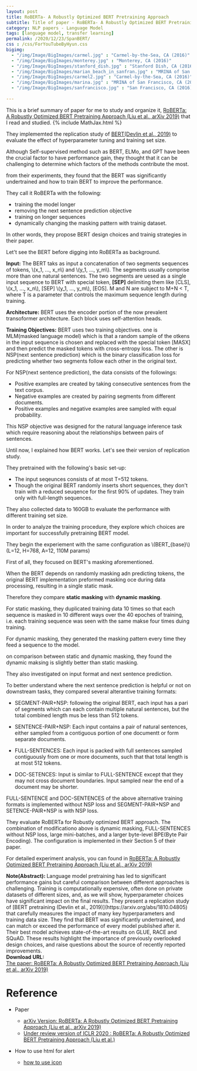 ```yaml
---
layout: post
title: RoBERTa- A Robustly Optimized BERT Pretraining Approach
subtitle: Title of paper - RoBERTa- A Robustly Optimized BERT Pretraining Approach
category: NLP papers - Language Model
tags: [language model, transfer learning]
permalink: /2020/12/23/SpanBERT/
css : /css/ForYouTubeByHyun.css
bigimg: 
  - "/img/Image/BigImages/carmel.jpg" : "Carmel-by-the-Sea, CA (2016)"
  - "/img/Image/BigImages/monterey.jpg" : "Monterey, CA (2016)"
  - "/img/Image/BigImages/stanford_dish.jpg" : "Stanford Dish, CA (2016)"
  - "/img/Image/BigImages/marian_beach_in_sanfran.jpg" : "MRINA of San Francisco, CA (2016)"
  - "/img/Image/BigImages/carmel2.jpg" : "Carmel-by-the-Sea, CA (2016)"
  - "/img/Image/BigImages/marina.jpg" : "MRINA of San Francisco, CA (2016)"
  - "/img/Image/BigImages/sanfrancisco.jpg" : "San Francisco, CA (2016)"
  
---
```


This is a brief summary of paper for me to study and organize it, [RoBERTa: A Robustly Optimized BERT Pretraining Approach (Liu et al., arXiv 2019)](https://arxiv.org/abs/1907.11692) that I read and studied. 
{% include MathJax.html %}


They implememted the replication study of [BERT(Devlin et al., 2019)](https://arxiv.org/abs/1810.04805) to evaluate the effect of hyperparameter tuning and training set size.

Although Self-supervised method such as BERT, ELMo, and GPT have been the crucial factor to have performance gain, they thought that it can be challenging to determine which factors of the methods contribute the most.

from their experiments, they found that the BERT was significantly undertrained and how to train BERT to improve the performance. 

They call it RoBERTa with the following:
  
  - training the model longer
  - removing the next sentence prediction objective
  - training on longer sequences 
  - dynamically changing the masking pattern with trainig dataset.

In other words, they propose BERT design choices and trainig strategies in their paper. 

Let't see the BERT before digging into RoBERTa as background. 

**Input:** The BERT taks as input a concatenation of two segments sequences of tokens, \\(x_1, ..., x_n\\) and \\(y_1, ..., y_m\\). The segments usually comprise more than one natural sentences. The two segments are uesed as a single input sequence to BERT with special token, **\[SEP\]** delimiting them like \[CLS\], \\(x_1, ..., x_n\\), \[SEP\] \\(y_1, ..., y_m\\), \[EOS\]. M and N are subject to M+N < T, where T is a parameter that controls the maximum sequence length during training.

**Architecture:** BERT uses the encoder portion of the now prevalent transoformer architecture. Each block uses self-attention heads. 

**Training Objectives:** BERT uses two training objectives. one is MLM(masked language model) which is that a random sample of the otkens in the input sequence is chosen and replaced with the special token \[MASX\] and then predict the masked tokens with cross-entropy loss. The other is NSP(next sentence prediction) which is the binary classification loss for predicting whether two segments follow each other in the original text. 

For NSP(next sentence prediction), the data consists of the followings:

  - Positive examples are created by taking consecutive sentences from the text corpus.
  - Negative examples are created by pairing segments from different documents.
  - Positive examples and negative examples aree sampled with equal probability.
  
This NSP objective was designed for the natural language inference task which require reasoning about the relationships between pairs of sentences.

Until now, I explained how BERT works. Let's see their version of replication study. 

They pretrained with the following's basic set-up:

  - The input seqeunces consists of at most T=512 tokens. 
  - Though the original BERT randomly inserts short sequences, they don't train with a reduced seuqence for the first 90% of updates. They train only with full-length sequences.
  
They also collected data to 160GB to evaluate the performance with different training set size.

In order to analyze the training procedure, they explore which choices are important for successfully pretraining BERT model. 

They begin the experiement with the same configuration as \\(BERT_{base}\\) (L=12, H=768, A=12, 110M params)

First of all, they focused on BERT's masking aforementioned. 

When the BERT depends on randomly masking adn predicting tokens, the original BERT implementation preformed masking oce during data processing, resulting  in a single static mask. 

Therefore they compare **static masking** with **dynamic masking**.

For static masking, they duplicated training data 10 times so that each sequence is masked in 10 different ways over the 40 epoches of training, i.e. each training sequence was seen with the same makse four times duing training. 

For dynamic masking, they generated the masking pattern every time they feed a sequence to the model.

on comparison between static and dynamic masking, they found the dynamic maksing is slightly better than static masking.

They also investigated on input format and next sentence prediction. 

To better understand where the next sentence prediction is helpful or not on downstream tasks, they compared several alterantive training formats:

  - SEGMENT-PAIR+NSP: following the original BERT, each input has a pari of segments which can each contain multiple natural sentences, but the total combined length mus be less than 512 tokens.
  
  - SENTENCE-PAIR+NSP: Each input contains a pair of natural sentences, either sampled from a contiguous portion of one documentt or form separate documents.
  
  - FULL-SENTENCES: Each input is packed with full sentences sampled contiguously from one or more documents, such that that total length is at most 512 tokens.
  
  - DOC-SETENCES: Input is similar to FULL-SENTENCE except that they may not cross document boundaries. Input sampled near the end of a document may be shorter. 
  
FULL-SENTENCE and DOC-SENTENCES of the above alternative training formats is implemented without NSP loss and SEGMENT-PAIR+NSP and SETENCE-PAIR+NSP is with NSP loss.

They evaluate RoBERTa for Robustly optimized BERT approach. The combination of modificationo above is dynamic masking, FULL-SENTENCES without NSP loss, large mini-batches, and a larger byte-level BPE(Byte Pair Encoding). The configuration is implemented in their Section 5 of their paper.

For detailed experiment analysis, you can found in [RoBERTa: A Robustly Optimized BERT Pretraining Approach (Liu et al., arXiv 2019)](https://arxiv.org/abs/1907.11692)
  
<div class="alert alert-info" role="alert"><i class="fa fa-info-circle"></i> <b>Note(Abstract): </b>
Language model pretraining has led to significant performance gains but careful comparison between different approaches is challenging. Training is computationally expensive, often done on private datasets of different sizes, and, as we will show, hyperparameter choices have significant impact on the final results. They present a replication study of [BERT pretraining (Devlin et al., 2019)](https://arxiv.org/abs/1810.04805) that carefully measures the impact of many key hyperparameters and training data size. They find that BERT was significantly undertrained, and can match or exceed the performance of every model published after it. Their best model achieves state-of-the-art results on GLUE, RACE and SQuAD. These results highlight the importance of previously overlooked design choices, and raise questions about the source of recently reported improvements. 
</div>
    
<div class="alert alert-success" role="alert"><i class="fa fa-paperclip fa-lg"></i> <b>Download URL: </b><br>
  <a href="https://arxiv.org/abs/1907.11692">The paper: RoBERTa: A Robustly Optimized BERT Pretraining Approach (Liu et al., arXiv 2019)</a>
</div>

# Reference 

- Paper 
  - [arXiv Version: RoBERTa: A Robustly Optimized BERT Pretraining Approach (Liu et al., arXiv 2019)](https://arxiv.org/abs/1907.11692)
  - [Under review version of ICLR 2020 : RoBERTa: A Robustly Optimized BERT Pretraining Approach (Liu et al.)](https://openreview.net/forum?id=SyxS0T4tvS)
  
- How to use html for alert
  - [how to use icon](http://idratherbewriting.com/documentation-theme-jekyll/mydoc_icons.html)
    


